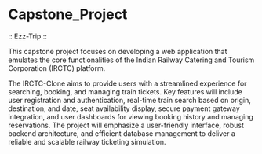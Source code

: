 # Capstone_Project

:: Ezz-Trip ::


This capstone project focuses on developing a web application that emulates the core functionalities of the Indian Railway Catering and Tourism Corporation (IRCTC) platform.

The IRCTC-Clone aims to provide users with a streamlined experience for searching, booking, and managing train tickets. 
Key features will include user registration and authentication, real-time train search based on origin, destination, and date, seat availability display, secure payment gateway integration, and user dashboards for viewing booking history and managing reservations. 
The project will emphasize a user-friendly interface, robust backend architecture, and efficient database management to deliver a reliable and scalable railway ticketing simulation.